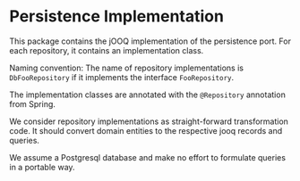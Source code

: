 # Persistence Implementation

This package contains the jOOQ implementation of the persistence port. For each repository, it contains an implementation
class. 

Naming convention: The name of repository implementations is `DbFooRepository` if it implements the interface `FooRepository`.

The implementation classes are annotated with the `@Repository` annotation from Spring.

We consider repository implementations as straight-forward transformation code. It should convert domain entities to the
respective jooq records and queries.

We assume a Postgresql database and make no effort to formulate queries in a portable way.
